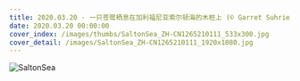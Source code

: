 ```yaml
---
title: 2020.03.20 - 一只苍鹭栖息在加利福尼亚索尔顿海的木桩上 (© Garret Suhrie/Cavan Images)
date: 2020.03.20 00:00:00
cover_index: /images/thumbs/SaltonSea_ZH-CN1265210111_533x300.jpg
cover_detail: /images/SaltonSea_ZH-CN1265210111_1920x1080.jpg
---
```


![SaltonSea](/images/SaltonSea_ZH-CN1265210111_1920x1080.jpg)
